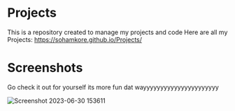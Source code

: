 # Projects
This is a repository created to manage my projects and code
 Here are all my Projects:
 https://sohamkore.github.io/Projects/
# Screenshots
Go check it out for yourself its more fun dat wayyyyyyyyyyyyyyyyyyyyyy
 
![Screenshot 2023-06-30 153611](https://github.com/SohamKore/Projects/assets/119067189/16e78445-123d-4130-ae0a-c22eeddb8480)
